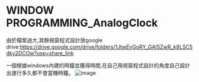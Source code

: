 # WINDOW PROGRAMMING_AnalogClock
由於檔案過大,其餘視窗程式設計放google drive:https://drive.google.com/drive/folders/1JtwEvGoRY_GAlSZwR_k8LSC5dky2DCOw?usp=share_link

一個根據windows內建的時鐘並獲得時間,在自己用視窗程式設計的角度自己設計出運行多久都不會當機時鐘。
![image](https://user-images.githubusercontent.com/81505859/223754452-2804fb28-8a6a-410b-8b1c-638e16c5e0b8.png)
